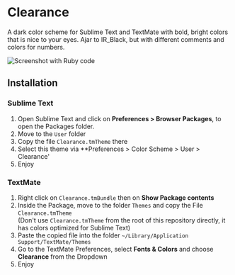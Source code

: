 # Clearance

A dark color scheme for Sublime Text and TextMate with bold, bright colors that is nice to your eyes. Ajar to IR_Black, but with different comments and colors for numbers.

![Screenshot with Ruby code](https://raw.github.com/cseelus/tmTheme-Clearance/master/tmTheme-Clearance_preview.png)

## Installation

### Sublime Text

1. Open Sublime Text and click on **Preferences > Browser Packages**, to open the Packages folder.
2. Move to the `User` folder
3. Copy the file `Clearance.tmTheme` there
4. Select this theme via **Preferences > Color Scheme > User > Clearance'
5. Enjoy

### TextMate
1. Right click on `Clearance.tmBundle` then on **Show Package contents**
2. Inside the Package, move to the folder `Themes` and copy the File `Clearance.tmTheme`  
(Don't use `Clearance.tmTheme` from the root of this repository directly, it has colors optimized for Sublime Text)
3. Paste the copied file into the folder `~/Library/Application Support/TextMate/Themes`
4. Go to the TextMate Preferences, select **Fonts & Colors** and choose **Clearance** from the Dropdown
5. Enjoy
